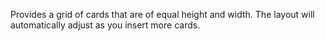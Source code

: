 Provides a grid of cards that are of equal height and width. The layout will automatically adjust as you insert more cards.